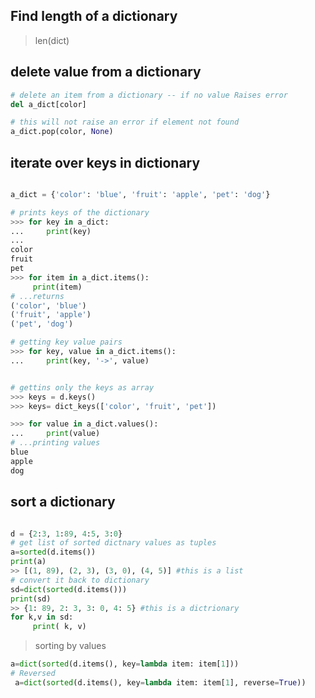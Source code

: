 


## Find length of a dictionary
>  len(dict)
  ## delete value from a dictionary

```python
# delete an item from a dictionary -- if no value Raises error
del a_dict[color]

# this will not raise an error if element not found 
a_dict.pop(color, None)

```

## iterate over keys in dictionary
  
```python

a_dict = {'color': 'blue', 'fruit': 'apple', 'pet': 'dog'}

# prints keys of the dictionary
>>> for key in a_dict:
...     print(key)
...
color
fruit
pet
>>> for item in a_dict.items():
     print(item)
# ...returns 
('color', 'blue')
('fruit', 'apple')
('pet', 'dog')

# getting key value pairs
>>> for key, value in a_dict.items():
...     print(key, '->', value)


# gettins only the keys as array
>>> keys = d.keys()
>>> keys= dict_keys(['color', 'fruit', 'pet'])

>>> for value in a_dict.values():
...     print(value)
# ...printing values
blue
apple
dog
```




## sort a dictionary
```python

d = {2:3, 1:89, 4:5, 3:0}
# get list of sorted dictnary values as tuples
a=sorted(d.items())
print(a)
>> [(1, 89), (2, 3), (3, 0), (4, 5)] #this is a list
# convert it back to dictionary
sd=dict(sorted(d.items()))
print(sd)
>> {1: 89, 2: 3, 3: 0, 4: 5} #this is a dictrionary
for k,v in sd:
     print( k, v)
```
> sorting by values
```python
a=dict(sorted(d.items(), key=lambda item: item[1]))
# Reversed
 a=dict(sorted(d.items(), key=lambda item: item[1], reverse=True))
```
 